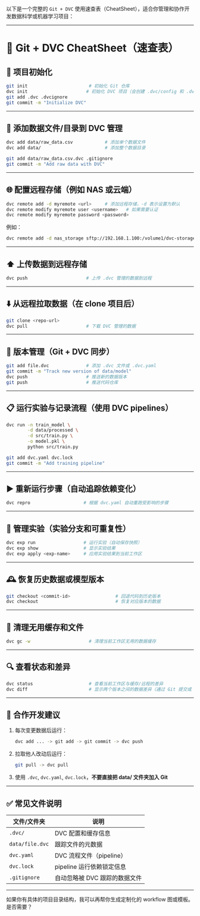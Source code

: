以下是一个完整的 `Git + DVC` 使用速查表（CheatSheet），适合你管理和协作开发数据科学或机器学习项目：

---

# 🧠 Git + DVC CheatSheet（速查表）

## 🔧 项目初始化

```bash
git init                       # 初始化 Git 仓库
dvc init                      # 初始化 DVC 项目（会创建 .dvc/config 和 .dvc/.gitignore）
git add .dvc .dvcignore
git commit -m "Initialize DVC"
```

---

## 📁 添加数据文件/目录到 DVC 管理

```bash
dvc add data/raw_data.csv            # 添加单个数据文件
dvc add data/                        # 添加整个数据目录

git add data/raw_data.csv.dvc .gitignore
git commit -m "Add raw data with DVC"
```

---

## 🌐 配置远程存储（例如 NAS 或云端）

```bash
dvc remote add -d myremote <url>     # 添加远程存储，-d 表示设置为默认
dvc remote modify myremote user <username>   # 如果需要认证
dvc remote modify myremote password <password>
```

例如：

```bash
dvc remote add -d nas_storage sftp://192.168.1.100:/volume1/dvc-storage
```

---

## ⬆️ 上传数据到远程存储

```bash
dvc push                      # 上传 .dvc 管理的数据到远程
```

---

## ⬇️ 从远程拉取数据（在 clone 项目后）

```bash
git clone <repo-url>
dvc pull                      # 下载 DVC 管理的数据
```

---

## 🔁 版本管理（Git + DVC 同步）

```bash
git add file.dvc              # 添加 .dvc 文件或 .dvc.yaml
git commit -m "Track new version of data/model"
dvc push                      # 推送新的数据版本
git push                      # 推送代码仓库
```

---

## 📋 运行实验与记录流程（使用 DVC pipelines）

```bash
dvc run -n train_model \
        -d data/processed \
        -d src/train.py \
        -o model.pkl \
        python src/train.py

git add dvc.yaml dvc.lock
git commit -m "Add training pipeline"
```

---

## ▶️ 重新运行步骤（自动追踪依赖变化）

```bash
dvc repro                    # 根据 dvc.yaml 自动重跑受影响的步骤
```

---

## 🧪 管理实验（实验分支和可重复性）

```bash
dvc exp run                  # 运行实验（自动保存快照）
dvc exp show                 # 显示实验结果
dvc exp apply <exp-name>     # 应用实验结果到当前工作区
```

---

## 🕰️ 恢复历史数据或模型版本

```bash
git checkout <commit-id>                 # 回退代码到历史版本
dvc checkout                             # 恢复对应版本的数据
```

---

## 🧹 清理无用缓存和文件

```bash
dvc gc -w                      # 清理当前工作区无用的数据缓存
```

---

## 🔍 查看状态和差异

```bash
dvc status                     # 查看当前工作区与缓存/远程的差异
dvc diff                       # 显示两个版本之间的数据差异（通过 Git 提交或 DVC 版本）
```

---

## 🚀 合作开发建议

1. 每次变更数据后运行：

   ```bash
   dvc add ... -> git add -> git commit -> dvc push
   ```
2. 拉取他人改动后运行：

   ```bash
   git pull -> dvc pull
   ```
3. 使用 `.dvc`, `dvc.yaml`, `dvc.lock`，**不要直接把 data/ 文件夹加入 Git**

---

## ✅ 常见文件说明

| 文件/文件夹          | 说明                 |
| --------------- | ------------------ |
| `.dvc/`         | DVC 配置和缓存信息        |
| `data/file.dvc` | 跟踪文件的元数据           |
| `dvc.yaml`      | DVC 流程文件（pipeline） |
| `dvc.lock`      | pipeline 运行依赖锁定信息  |
| `.gitignore`    | 自动忽略被 DVC 跟踪的数据文件  |

---

如果你有具体的项目目录结构，我可以再帮你生成定制化的 workflow 图或模板。是否需要？
